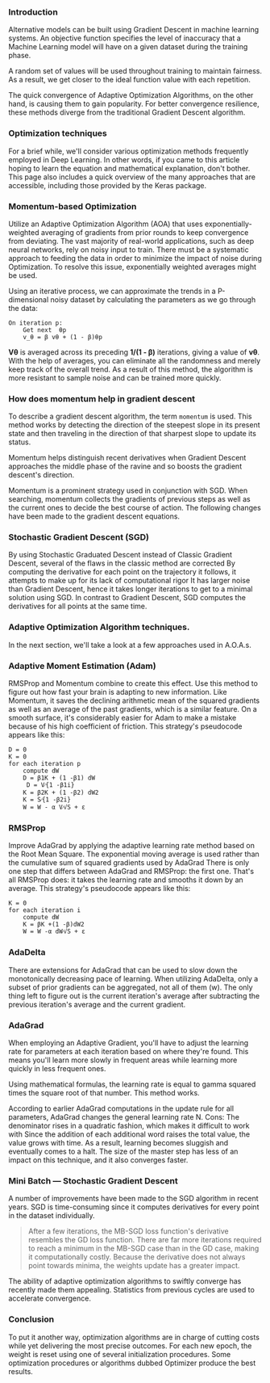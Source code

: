 ### Introduction
Alternative models can be built using Gradient Descent in machine learning systems. An objective function specifies the level of inaccuracy that a Machine Learning model will have on a given dataset during the training phase.

A random set of values will be used throughout training to maintain fairness. As a result, we get closer to the ideal function value with each repetition.

The quick convergence of Adaptive Optimization Algorithms, on the other hand, is causing them to gain popularity. For better convergence resilience, these methods diverge from the traditional Gradient Descent algorithm.
### Optimization techniques
For a brief while, we'll consider various optimization methods frequently employed in Deep Learning. In other words, if you came to this article hoping to learn the equation and mathematical explanation, don't bother. This page also includes a quick overview of the many approaches that are accessible, including those provided by the Keras package.
### Momentum-based Optimization
Utilize an Adaptive Optimization Algorithm (AOA) that uses exponentially-weighted averaging of gradients from prior rounds to keep convergence from deviating. The vast majority of real-world applications, such as deep neural networks, rely on noisy input to train. There must be a systematic approach to feeding the data in order to minimize the impact of noise during Optimization. To resolve this issue, exponentially weighted averages might be used.

Using an iterative process, we can approximate the trends in a P-dimensional noisy dataset by calculating the parameters as we go through the data:
```
On iteration p:
    Get next  θp 
    v_θ = β vθ + (1 - β)θp
```
**Vθ** is averaged across its preceding **1/(1 - β)** iterations, giving a value of **vθ**. With the help of averages, you can eliminate all the randomness and merely keep track of the overall trend. As a result of this method, the algorithm is more resistant to sample noise and can be trained more quickly.
### How does momentum help in gradient descent
To describe a gradient descent algorithm, the term `momentum` is used. This method works by detecting the direction of the steepest slope in its present state and then traveling in the direction of that sharpest slope to update its status.

Momentum helps distinguish recent derivatives when Gradient Descent approaches the middle phase of the ravine and so boosts the gradient descent's direction.

Momentum is a prominent strategy used in conjunction with SGD. When searching, momentum collects the gradients of previous steps as well as the current ones to decide the best course of action. The following changes have been made to the gradient descent equations.

###  Stochastic Gradient Descent (SGD)
By using Stochastic Graduated Descent instead of Classic Gradient Descent, several of the flaws in the classic method are corrected By computing the derivative for each point on the trajectory it follows, it attempts to make up for its lack of computational rigor It has larger noise than Gradient Descent, hence it takes longer iterations to get to a minimal solution using SGD. In contrast to Gradient Descent, SGD computes the derivatives for all points at the same time.
### Adaptive Optimization Algorithm techniques.
In the next section, we'll take a look at a few approaches used in A.O.A.s.
### Adaptive Moment Estimation (Adam)
RMSProp and Momentum combine to create this effect. Use this method to figure out how fast your brain is adapting to new information. Like Momentum, it saves the declining arithmetic mean of the squared gradients as well as an average of the past gradients, which is a similar feature. On a smooth surface, it's considerably easier for Adam to make a mistake because of his high coefficient of friction. This strategy's pseudocode appears like this:
```
D = 0
K = 0
for each iteration p
    compute dW
    D = β1K + (1 -β1) dW
     D = V⁄{1 -β1i}
    K = β2K + (1 -β2) dW2
    K = S⁄{1 -β2i}
    W = W - α V⁄√S + ε
```
### RMSProp
Improve AdaGrad by applying the adaptive learning rate method based on the Root Mean Square. The exponential moving average is used rather than the cumulative sum of squared gradients used by AdaGrad There is only one step that differs between AdaGrad and RMSProp: the first one. That's all RMSProp does: it takes the learning rate and smooths it down by an average.
This strategy's pseudocode appears like this:
```
K = 0
for each iteration i
    compute dW
    K = βK +(1 -β)dW2
    W = W -α dW⁄√S + ε
```
###  AdaDelta
There are extensions for AdaGrad that can be used to slow down the monotonically decreasing pace of learning. When utilizing AdaDelta, only a subset of prior gradients can be aggregated, not all of them (w). The only thing left to figure out is the current iteration's average after subtracting the previous iteration's average and the current gradient.
### AdaGrad
When employing an Adaptive Gradient, you'll have to adjust the learning rate for parameters at each iteration based on where they're found. This means you'll learn more slowly in frequent areas while learning more quickly in less frequent ones.

Using mathematical formulas, the learning rate is equal to gamma squared times the square root of that number. This method works.

According to earlier AdaGrad computations in the update rule for all parameters, AdaGrad changes the general learning rate N. Cons: The denominator rises in a quadratic fashion, which makes it difficult to work with Since the addition of each additional word raises the total value, the value grows with time. As a result, learning becomes sluggish and eventually comes to a halt. The size of the master step has less of an impact on this technique, and it also converges faster.
### Mini Batch — Stochastic Gradient Descent
A number of improvements have been made to the SGD algorithm in recent years. SGD is time-consuming since it computes derivatives for every point in the dataset individually.
> After a few iterations, the MB-SGD loss function's derivative resembles the GD loss function. There are far more iterations required to reach a minimum in the MB-SGD case than in the GD case, making it computationally costly. Because the derivative does not always point towards minima, the weights update has a greater impact.

The ability of adaptive optimization algorithms to swiftly converge has recently made them appealing. Statistics from previous cycles are used to accelerate convergence.

### Conclusion
To put it another way, optimization algorithms are in charge of cutting costs while yet delivering the most precise outcomes. For each new epoch, the weight is reset using one of several initialization procedures. Some optimization procedures or algorithms dubbed Optimizer produce the best results.